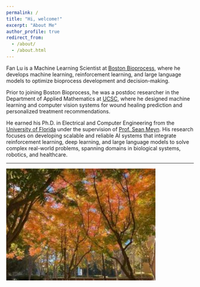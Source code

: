 ```yaml
---
permalink: /
title: "Hi, welcome!"
excerpt: "About Me"
author_profile: true
redirect_from: 
  - /about/
  - /about.html
---
```


Fan Lu is a Machine Learning Scientist at [Boston Bioprocess](https://bostonbioprocess.com/about/our-team), 
where he develops machine learning, 
reinforcement learning, and large language models to optimize bioprocess development and 
decision-making. 

Prior to joining Boston Bioprocess, he was a postdoc researcher in the Department 
of Applied Mathematics at [UCSC](https://engineering.ucsc.edu/departments/applied-mathematics/), 
where he designed machine learning and computer vision systems for wound healing prediction and 
personalized treatment recommendations. 

He earned his Ph.D. in Electrical and Computer Engineering from the [University of Florida](https://www.ufl.edu/) 
under the supervision of [Prof. Sean Meyn](https://meyn.ece.ufl.edu/about/). 
His research focuses on developing scalable and reliable AI systems 
that integrate reinforcement learning, deep learning, and large language models to solve complex real-world 
problems, spanning domains in biological systems, robotics, and healthcare.

***

![Late Autumn @ Santa Cruz](./images/autumSantaCruz1.jpg)
